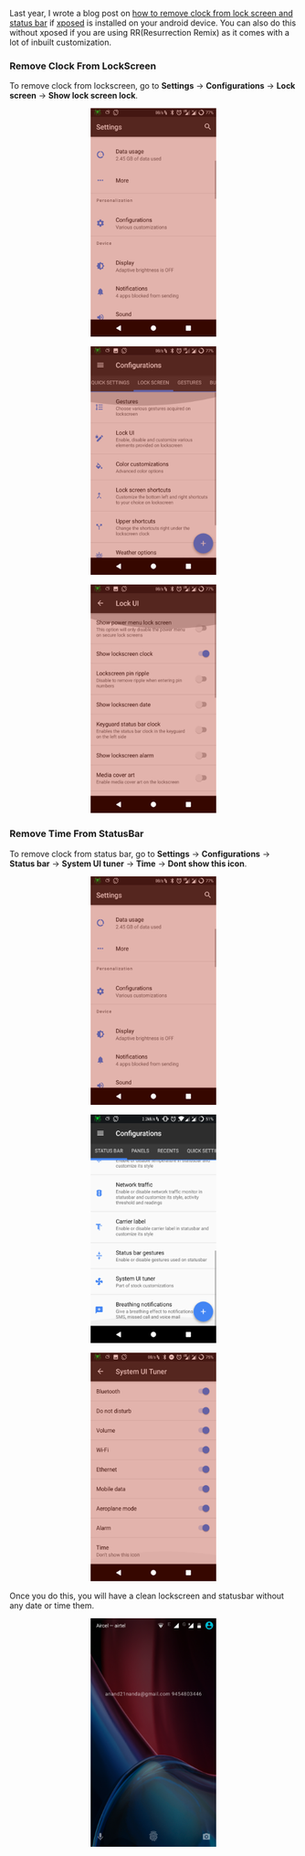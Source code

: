 <!--
.. title: Remove Clock From LockScreen/StatusBar On Android RR
.. slug: how-to-remove-clock-lock-screen-status-bar
.. date: 2017-11-13 20:24:38 UTC
.. tags: how-to, android
.. category: android
.. link:
.. description: How to remove/hide date and time from lock screen and status bar on android phones
.. type: text
-->

Last year, I wrote a blog post on [how to remove clock from lock screen and status bar](/2016/09/remove-clock-lock-screen-status-bar-android.html) if [xposed](http://repo.xposed.info/module/de.robv.android.xposed.installer) is installed on your android device. You can also do this without xposed if you are using RR(Resurrection Remix) as it comes with a lot of inbuilt customization.

### Remove Clock From LockScreen

To remove clock from lockscreen, go to **Settings** -> **Configurations** -> **Lock screen** ->  **Show lock screen lock**.

<p align="center">
<img src="/images/remove_clock_android_11.png" height="400px" width="220" />
</p>

<p align="center">
<img src="/images/remove_clock_android_12.png" height="400px" width="220" />
</p>

<p align="center">
<img src="/images/remove_clock_android_13.png" height="400px" width="220" />
</p>


### Remove Time From StatusBar

To remove clock from status bar, go to **Settings** -> **Configurations** -> **Status bar** ->  **System UI tuner** -> **Time** -> **Dont show this icon**.

<p align="center">
<img src="/images/remove_clock_android_11.png" height="400px" width="220" />
</p>

<p align="center">
<img src="/images/remove_clock_android_14.png" height="400px" width="220" />
</p>

<p align="center">
<img src="/images/remove_clock_android_15.png" height="400px" width="220" />
</p>

Once you do this, you will have a clean lockscreen and statusbar without any date or time them.

<p align="center">
<img src="/images/remove_clock_android_16.png" height="400px" width="220" />
</p>
